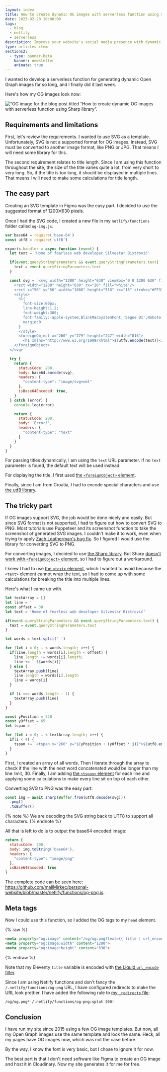 ```yaml
---
layout: index
title: How to create dynamic OG images with serverless function using Sharp library
date: 2023-02-20 10:00:00
tags:
  - blog
  - netlify
  - serverless
description: Improve your website's social media presence with dynamic Open Graph images. Learn how with serverless functions and Sharp in this tutorial.
type: articles-item
sections2:
  - type: banner-beta
    banner: newsletter
    animate: true
---
```


I wanted to develop a serverless function for generating dynamic Open Graph images for so long, and I finally did it last week.

Here's how my OG images look now:



![“OG image for the blog post titled “How to create dynamic OG images with serverless function using Sharp library”.](/og/og.png?text=How%20to%20create%20dynamic%20OG%20images%20with%20serverless%20function%20using%20Sharp%20library)

## Requirements and limitations

First, let's review the requirements. I wanted to use SVG as a template. Unfortunately, SVG is not a supported format for OG images. Instead, SVG must be converted to another image format, like PNG or JPG. That means I will need some library for this.

The second requirement relates to title length. Since I am using this function throughout the site, the size of the title varies quite a lot, from very short to very long. So, if the title is too long, it should be displayed in multiple lines. That means I will need to make some calculations for title length.

## The easy part

Creating an SVG template in Figma was the easy part. I decided to use the suggested format of 1200⨉630 pixels.

Once I had the SVG code, I created a new file in my `netlify/functions` folder called `og-img.js`.

```js
var base64 = require('base-64')
const utf8 = require('utf8')

exports.handler = async function (event) {
  let text = 'Home of fearless web developer Silvestar Bistrović'

  if(event.queryStringParameters && event.queryStringParameters.text) {
    text = event.queryStringParameters.text
  }

  const svg = `<svg width="1200" height="630" viewBox="0 0 1200 630" fill="none" xmlns="http://www.w3.org/2000/svg" xmlns:xlink="http://www.w3.org/1999/xlink">
    <rect width="1200" height="630" rx="20" fill="white"/>
    <rect x="56" y="56" width="1088" height="518" rx="15" stroke="#FF3366" stroke-width="14"/>
    <style>
      h1{
        font-size:60px;
        line-height:1.2;
        font-weight:300;
        font-family:-apple-system,BlinkMacSystemFont,'Segoe UI',Roboto,Helvetica,Arial,sans-serif,'Apple Color Emoji','Segoe UI Emoji','Segoe UI Symbol';
        margin:0
      }
      </style>
      <foreignObject x="260" y="279" height="247" width="816">
        <h1 xmlns="http://www.w3.org/1999/xhtml">${utf8.encode(text)}</h1>
    </foreignObject>
  </svg>`

  try {
    return {
      statusCode: 200,
      body: base64.encode(svg),
      headers: {
        "content-type": "image/svg+xml"
      },
      isBase64Encoded: true,
    }
  } catch (error) {
    console.log(error)

    return {
      statusCode: 200,
      body: 'Error!',
      headers: {
        "content-type": "text"
      }
    }
  }
}
```

For passing titles dynamically, I am using the `text` URL parameter. If no `text` parameter is found, the default text will be used instead.

For displaying the title, I first used [the `<foreignObject>` element](https://developer.mozilla.org/en-US/docs/Web/SVG/Element/foreignObject).

Finally, since I am from Croatia, I had to encode special characters and use [the utf8 library](https://www.npmjs.com/package/utf8).

## The tricky part

If OG images support SVG, the job would be done nicely and easily. But since SVG format is not supported, I had to figure out how to convert SVG to PNG. Most tutorials use Puppeteer and its screenshot function to take the screenshot of generated SVG images. I couldn't make it to work, even when trying to apply [Zach Leatherman's bug fix](https://www.zachleat.com/web/chromium-missing/). So I figured I would use the library for converting SVG to PNG.

For converting images, I decided to use [the Sharp library](https://www.npmjs.com/package/sharp). But Sharp [doesn't work with `<foreignObject>` element](https://github.com/lovell/sharp/issues/512#issuecomment-233340992), so I had to figure out a workaround.

I knew I had to use [the `<text>` element](https://developer.mozilla.org/en-US/docs/Web/SVG/Element/text), which I wanted to avoid because the `<text>` element cannot wrap the text, so I had to come up with some calculations for breaking the title into multiple lines.

Here's what I came up with.

```js
let textArray = []
let line = ''
const offset = 30
let text = 'Home of fearless web developer Silvestar Bistrović'

if(event.queryStringParameters && event.queryStringParameters.text) {
  text = event.queryStringParameters.text
}

let words = text.split(' ')

for (let i = 0; i < words.length; i++) {
  if(line.length + words[i].length < offset) {
    line.length += words[i].length;
    line += ` ${words[i]}`
  } else {
    textArray.push(line)
    line.length = words[i].length
    line = words[i]
  }

  if (i === words.length - 1) {
    textArray.push(line)
  }
}

const yPosition = 320
const yOffset = 65
let tspan = ''

for (let i = 0; i < textArray.length; i++) {
  if(i < 4) {
    tspan += `<tspan x="260" y="${yPosition + (yOffset * i)}">${utf8.encode(textArray[i].trim())}</tspan>`
  }
}
```

First, I created an array of all words. Then I iterate through the array to check if the line with the next word concatenated would be longer than my line limit, 30. Finally, I am adding [the `<tspan>` element](https://developer.mozilla.org/en-US/docs/Web/SVG/Element/tspan) for each line and applying some calculations to make every line sit on top of each other.

Converting SVG to PNG was the easy part:

```js
const img = await sharp(Buffer.from(utf8.decode(svg)))
  .png()
  .toBuffer()
```

{% note %}
We are decoding the SVG string back to UTF8 to support all characters.
{% endnote %}

All that is left to do is to output the base64 encoded image:

```js
return {
  statusCode: 200,
  body: img.toString('base64'),
  headers: {
    "content-type": "image/png"
  },
  isBase64Encoded: true
}
```

The complete code can be seen here: <https://github.com/maliMirkec/personal-website/blob/master/netlify/functions/og-png.js>.

## Meta tags

Now I could use this function, so I added the OG tags to my `head` element.

{% raw %}
```html
<meta property="og:image" content="/og/og.png?text={{ title | url_encode }}">
<meta property="og:image:width" content="1200">
<meta property="og:image:height" content="630">
```
{% endraw %}

Note that my Eleventy `title` variable is encoded with [the Liquid `url_encode` filter](https://liquidjs.com/filters/url_encode.html).

Since I am using Netlify functions and don't fancy the `/.netlify/functions/og-png` URL, I have configured redirects to make the URL look prettier. I have added the following rule to [my `_redirects` file](https://docs.netlify.com/routing/redirects/#syntax-for-the-redirects-file):

```txt
/og/og.png* /.netlify/functions/og-png:splat 200!
```

## Conclusion

I have run my site since 2015 using a few OG image templates. But now, all my Open Graph images use the same template and look the same. Heck, all my pages have OG images now, which was not the case before.

By the way, I know the font is very basic, but I chose to ignore it for now.

The best part is that I don't need software like Figma to create an OG image and host it in Cloudinary. Now my site generates it for me for free.
